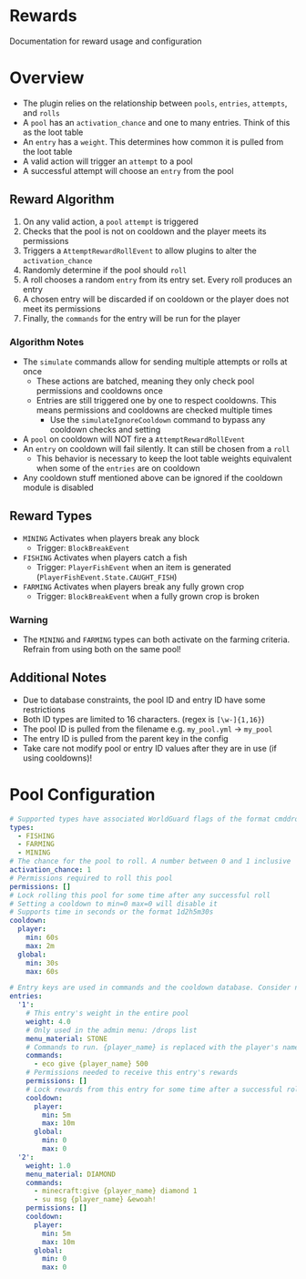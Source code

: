# Rewards
Documentation for reward usage and configuration

# Overview
- The plugin relies on the relationship between `pools`, `entries`, `attempts`, and `rolls`
- A `pool` has an `activation_chance` and one to many entries. Think of this as the loot table
- An `entry` has a `weight`. This determines how common it is pulled from the loot table 
- A valid action will trigger an `attempt` to a pool
- A successful attempt will choose an `entry` from the pool

## Reward Algorithm
1. On any valid action, a `pool` `attempt` is triggered
2. Checks that the pool is not on cooldown and the player meets its permissions
3. Triggers a `AttemptRewardRollEvent` to allow plugins to alter the `activation_chance`
4. Randomly determine if the pool should `roll`
5. A roll chooses a random `entry` from its entry set. Every roll produces an entry
6. A chosen entry will be discarded if on cooldown or the player does not meet its permissions
7. Finally, the `commands` for the entry will be run for the player

### Algorithm Notes
- The `simulate` commands allow for sending multiple attempts or rolls at once
  - These actions are batched, meaning they only check pool permissions and cooldowns once
  - Entries are still triggered one by one to respect cooldowns. This means permissions and cooldowns are checked multiple times
    - Use the `simulateIgnoreCooldown` command to bypass any cooldown checks and setting
- A `pool` on cooldown will NOT fire a `AttemptRewardRollEvent`
- An `entry` on cooldown will fail silently. It can still be chosen from a `roll`
  - This behavior is necessary to keep the loot table weights equivalent when some of the `entries` are on cooldown
- Any cooldown stuff mentioned above can be ignored if the cooldown module is disabled

## Reward Types
- `MINING` Activates when players break any block
  - Trigger: `BlockBreakEvent`
- `FISHING` Activates when players catch a fish
  - Trigger: `PlayerFishEvent` when an item is generated (`PlayerFishEvent.State.CAUGHT_FISH`)
- `FARMING` Activates when players break any fully grown crop
  - Trigger: `BlockBreakEvent` when a fully grown crop is broken

### Warning
- The `MINING` and `FARMING` types can both activate on the farming criteria. Refrain from using both on the same pool!

## Additional Notes
- Due to database constraints, the pool ID and entry ID have some restrictions
- Both ID types are limited to 16 characters. (regex is `[\w-]{1,16}`)
- The pool ID is pulled from the filename e.g. `my_pool.yml` -> `my_pool`
- The entry ID is pulled from the parent key in the config
- Take care not modify pool or entry ID values after they are in use (if using cooldowns)!

# Pool Configuration
```yml
# Supported types have associated WorldGuard flags of the format cmddrops_<type>
types:
  - FISHING
  - FARMING
  - MINING
# The chance for the pool to roll. A number between 0 and 1 inclusive
activation_chance: 1
# Permissions required to roll this pool
permissions: []
# Lock rolling this pool for some time after any successful roll
# Setting a cooldown to min=0 max=0 will disable it
# Supports time in seconds or the format 1d2h5m30s
cooldown:
  player:
    min: 60s
    max: 2m
  global:
    min: 30s
    max: 60s

# Entry keys are used in commands and the cooldown database. Consider naming them well
entries:
  '1':
    # This entry's weight in the entire pool
    weight: 4.0
    # Only used in the admin menu: /drops list
    menu_material: STONE
    # Commands to run. {player_name} is replaced with the player's name
    commands:
      - eco give {player_name} 500
    # Permissions needed to receive this entry's rewards
    permissions: []
    # Lock rewards from this entry for some time after a successful roll
    cooldown:
      player:
        min: 5m
        max: 10m
      global:
        min: 0
        max: 0
  '2':
    weight: 1.0
    menu_material: DIAMOND
    commands:
      - minecraft:give {player_name} diamond 1
      - su msg {player_name} &ewoah!
    permissions: []
    cooldown:
      player:
        min: 5m
        max: 10m
      global:
        min: 0
        max: 0
```